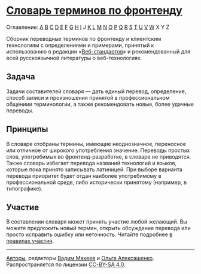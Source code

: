 # [Словарь терминов по фронтенду](dictionary.md)

Оглавление: [A](dictionary.md#a) [B](dictionary.md#b) [C](dictionary.md#c) [D](dictionary.md#d) [E](dictionary.md#e) [F](dictionary.md#f) [G](dictionary.md#g) [H](dictionary.md#h) [I](dictionary.md#i) J [K](dictionary.md#k) [L](dictionary.md#l) [M](dictionary.md#m) [N](dictionary.md#n) [O](dictionary.md#o) [P](dictionary.md#p) [Q](dictionary.md#q) [R](dictionary.md#r) [S](dictionary.md#s) [T](dictionary.md#t) [U](dictionary.md#u) [V](dictionary.md#v) [W](dictionary.md#w) X Y Z

Сборник переводных терминов по фронтенду и клиентским технологиям с определениями и примерами, принятый к использованию в редакции «[Веб-стандартов](http://web-standards.ru)» и рекомендованный для всей русскоязычной литературы о веб-технологиях.

## Задача

Задачи составителей словаря — дать единый перевод, определение, способ записи и произношения принятой в профессиональном общениии терминологии, а также рекомендовать новые, более удачные переводы.

## Принципы

В словаре отобраны термины, имеющие неоднозначное, переносное или отличное от широкого употребления значение. Переводы простых слов, употребимых во фронтенд-разработке, в словаре не приводятся. Также словарь избегает перевода названий технологий и языков, которые пока принято записывать латиницей. При выборе варианта перевода приоритет будет отдан наиболее употребимому в профессиональной среде, либо исторически принятому (например, в типографике).

## Участие

В составлении словаря может принять участие любой желающий. Вы можете предложить новый термин, открыть обсуждение перевода или просто исправить ошибку или неточность. Читайте подробнее [в правилах участия](CONTRIBUTING.md).

---
[Авторы](https://github.com/web-standards-ru/dictionary/graphs/contributors), редакторы [Вадим Макеев](http://pepelsbey.net) и [Ольга Алексашенко](http://engelside.net/portfolio/). Распространяется по лицензии [CC-BY-SA 4.0](https://creativecommons.org/licenses/by-sa/4.0/deed.ru).
